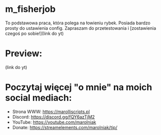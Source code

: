 # m_fisherjob
To podstawowa praca, która polega na łowieniu rybek. Posiada bardzo prosty do ustawienia config. Zapraszam do przetestowania i [zostawienia czegoś po sobie!](link do yt)

# Preview:
(link do yt)

# Poczytaj więcej "o mnie" na moich social mediach:
- Strona WWW: https://marolliscripts.pl
- Discord: https://discord.gg/fQY6azTjM2
- YouTube: https://youtube.com/marolniak
- Donate: https://streamelements.com/marolniak/tip/
